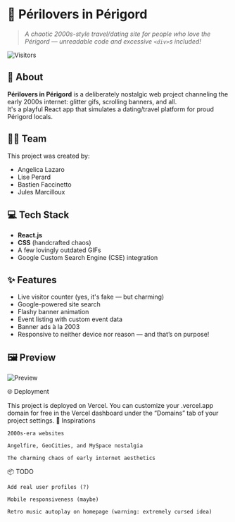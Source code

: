# 🐸 Périlovers in Périgord

> _A chaotic 2000s-style travel/dating site for people who love the Périgord — unreadable code and excessive `<div>`s included!_

![Visitors](https://www.smiley-lol.com/smiley/energique/sautillant.gif)

## 🧠 About

**Périlovers in Périgord** is a deliberately nostalgic web project channeling the early 2000s internet: glitter gifs, scrolling banners, and all.  
It's a playful React app that simulates a dating/travel platform for proud Périgord locals.

## 👩‍💻 Team

This project was created by:

- Angelica Lazaro  
- Lise Perard  
- Bastien Faccinetto  
- Jules Marcilloux  

## 💻 Tech Stack

- **React.js**
- **CSS** (handcrafted chaos)
- A few lovingly outdated GIFs
- Google Custom Search Engine (CSE) integration

## ✨ Features

- Live visitor counter (yes, it's fake — but charming)
- Google-powered site search
- Flashy banner animation
- Event listing with custom event data
- Banner ads à la 2003
- Responsive to neither device nor reason — and that’s on purpose!

## 🖼️ Preview

![Preview](https://gifcities.org/assets/search.gif)

🌐 Deployment

This project is deployed on Vercel.
You can customize your .vercel.app domain for free in the Vercel dashboard under the “Domains” tab of your project settings.
📸 Inspirations

    2000s-era websites

    Angelfire, GeoCities, and MySpace nostalgia

    The charming chaos of early internet aesthetics

📦 TODO

    Add real user profiles (?)

    Mobile responsiveness (maybe)

    Retro music autoplay on homepage (warning: extremely cursed idea)
